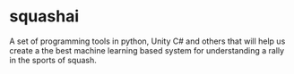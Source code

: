 # squashai

A set of programming tools in python, Unity C# and others that will help us create a the best machine learning based system for understanding a rally in the sports of squash. 
